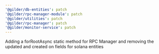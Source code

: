 ```yaml
---
'@gilder/db-entities': patch
'@gilder/rpc-manager-module': patch
'@gilder/utilities': patch
'@gilder/rpc-manager': patch
'@gilder/monitor-service': patch
---
```


Adding a forRootAsync static method for RPC Manager and removing the updated and created on fields for solana entities
